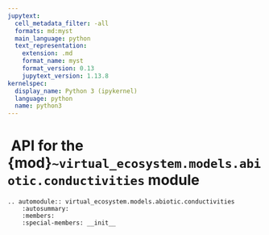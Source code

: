```yaml
---
jupytext:
  cell_metadata_filter: -all
  formats: md:myst
  main_language: python
  text_representation:
    extension: .md
    format_name: myst
    format_version: 0.13
    jupytext_version: 1.13.8
kernelspec:
  display_name: Python 3 (ipykernel)
  language: python
  name: python3
---
```


#  API for the {mod}`~virtual_ecosystem.models.abiotic.conductivities` module

```{eval-rst}
.. automodule:: virtual_ecosystem.models.abiotic.conductivities
    :autosummary:
    :members:
    :special-members: __init__
```
